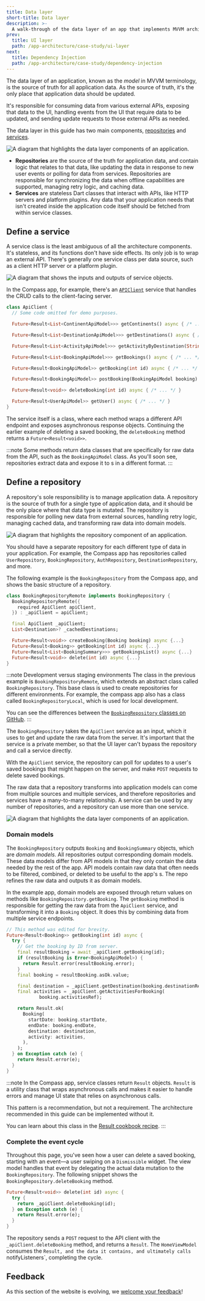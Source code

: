 ```yaml
---
title: Data layer
short-title: Data layer
description: >-
  A walk-through of the data layer of an app that implements MVVM architecture.
prev:
  title: UI layer
  path: /app-architecture/case-study/ui-layer
next:
  title: Dependency Injection
  path: /app-architecture/case-study/dependency-injection
---
```



The data layer of an application, known as the *model* in MVVM terminology,
is the source of truth for all application data.
As the source of truth,
it's the only place that application data should be updated.

It's responsible for consuming data from various external APIs,
exposing that data to the UI,
handling events from the UI that require data to be updated,
and sending update requests to those external APIs as needed.

The data layer in this guide has two main components,
[repositories][] and [services][].

![A diagram that highlights the data layer components of an application.](/assets/images/docs/app-architecture/guide/feature-architecture-simplified-Data-highlighted.png)

* **Repositories** are the source of the truth for application data, and contain
  logic that relates to that data, like updating the data in response to new
  user events or polling for data from services. Repositories are responsible
  for synchronizing the data when offline capabilities are supported, managing
  retry logic, and caching data.
* **Services** are stateless Dart classes that interact with APIs, like HTTP
  servers and platform plugins. Any data that your application needs that isn't
  created inside the application code itself should be fetched from within
  service classes.

## Define a service

A service class is the least ambiguous of all the architecture components.
It's stateless, and its functions don't have side effects.
Its only job is to wrap an external API.
There's generally one service class per data source,
such as a client HTTP server or a platform plugin.


![A diagram that shows the inputs and outputs of service objects.](/assets/images/docs/app-architecture/case-study/mvvm-case-study-services-architecture.png)

In the Compass app, for example, there's an [`APIClient`][] service that
handles the CRUD calls to the client-facing server.

```dart title=api_client.dart
class ApiClient {
  // Some code omitted for demo purposes.

  Future<Result<List<ContinentApiModel>>> getContinents() async { /* ... */ }

  Future<Result<List<DestinationApiModel>>> getDestinations() async { /* ... */ }

  Future<Result<List<ActivityApiModel>>> getActivityByDestination(String ref) async { /* ... */ }

  Future<Result<List<BookingApiModel>>> getBookings() async { /* ... */ }

  Future<Result<BookingApiModel>> getBooking(int id) async { /* ... */ }

  Future<Result<BookingApiModel>> postBooking(BookingApiModel booking) async { /* ... */ }

  Future<Result<void>> deleteBooking(int id) async { /* ... */ }

  Future<Result<UserApiModel>> getUser() async { /* ... */ }
}
```

The service itself is a class,
where each method wraps a different API endpoint and
exposes asynchronous response objects.
Continuing the earlier example of deleting a saved booking,
the `deleteBooking` method returns a `Future<Result<void>>`.

:::note
Some methods return data classes that are
specifically for raw data from the API,
such as the `BookingApiModel` class.
As you'll soon see, repositories extract data and
expose it to s in a different format.
:::


## Define a repository

A repository's sole responsibility is to manage application data.
A repository is the source of truth for a single type of application data,
and it should be the only place where that data type is mutated.
The repository is responsible for polling new data from external sources,
handling retry logic, managing cached data,
and transforming raw data into domain models.

![A diagram that highlights the repository component of an application.](/assets/images/docs/app-architecture/guide/feature-architecture-simplified-Repository-highlighted.png)

You should have a separate repository for
each different type of data in your application.
For example, the Compass app has repositories called `UserRepository`,
`BookingRepository`, `AuthRepository`, `DestinationRepository`, and more.

The following example is the `BookingRepository` from the Compass app,
and shows the basic structure of a repository.

```dart title=booking_repository_remote.dart
class BookingRepositoryRemote implements BookingRepository {
  BookingRepositoryRemote({
    required ApiClient apiClient,
  }) : _apiClient = apiClient;

  final ApiClient _apiClient;
  List<Destination>? _cachedDestinations;

  Future<Result<void>> createBooking(Booking booking) async {...}
  Future<Result<Booking>> getBooking(int id) async {...}
  Future<Result<List<BookingSummary>>> getBookingsList() async {...}
  Future<Result<void>> delete(int id) async {...}
}
```

:::note Development versus staging environments
The class in the previous example is `BookingRepositoryRemote`,
which extends an abstract class called `BookingRepository`.
This base class is used to create repositories for different environments.
For example, the compass app also has a class called `BookingRepositoryLocal`,
which is used for local development.

You can see the differences between the
[`BookingRepository` classes on GitHub][].
:::


The `BookingRepository` takes the `ApiClient` service as an input,
which it uses to get and update the raw data from the server.
It's important that the service is a private member,
so that the UI layer can't bypass the repository and call a service directly.

With the `ApiClient` service,
the repository can poll for updates to a user's saved bookings that
might happen on the server, and make `POST` requests to delete saved bookings.

The raw data that a repository transforms into application models can come from
multiple sources and multiple services,
and therefore repositories and services have a many-to-many relationship.
A service can be used by any number of repositories,
and a repository can use more than one service.

![A diagram that highlights the data layer components of an application.](/assets/images/docs/app-architecture/guide/feature-architecture-simplified-Data-highlighted.png)

### Domain models

The `BookingRepository` outputs `Booking` and `BookingSummary` objects,
which are *domain models*.
All repositories output corresponding domain models.
These data models differ from API models in that they only contain the data
needed by the rest of the app.
API models contain raw data that often needs to be filtered,
combined, or deleted to be useful to the app's s.
The repo refines the raw data and outputs it as domain models.

In the example app, domain models are exposed through
return values on methods like `BookingRepository.getBooking`.
The `getBooking` method is responsible for getting the raw data from
the `ApiClient` service, and transforming it into a `Booking` object.
It does this by combining data from multiple service endpoints.

```dart title=booking_repository_remote.dart highlightLines=14-21
// This method was edited for brevity.
Future<Result<Booking>> getBooking(int id) async {
  try {
    // Get the booking by ID from server.
    final resultBooking = await _apiClient.getBooking(id);
    if (resultBooking is Error<BookingApiModel>) {
      return Result.error(resultBooking.error);
    }
    final booking = resultBooking.asOk.value;

    final destination = _apiClient.getDestination(booking.destinationRef);
    final activities = _apiClient.getActivitiesForBooking(
            booking.activitiesRef);

    return Result.ok(
      Booking(
        startDate: booking.startDate,
        endDate: booking.endDate,
        destination: destination,
        activity: activities,
      ),
    );
  } on Exception catch (e) {
    return Result.error(e);
  }
}
```

:::note
In the Compass app, service classes return `Result` objects.
`Result` is a utility class that wraps asynchronous calls and
makes it easier to handle errors and manage UI state that relies
on asynchronous calls.

This pattern is a recommendation, but not a requirement.
The architecture recommended in this guide can be implemented without it.

You can learn about this class in the [Result cookbook recipe][].
:::

### Complete the event cycle

Throughout this page, you've seen how a user can delete a saved booking,
starting with an event—a user swiping on a `Dismissible` widget.
The view model handles that event by delegating
the actual data mutation to the `BookingRepository`.
The following snippet shows the `BookingRepository.deleteBooking` method.

```dart title=booking_repository_remote.dart
Future<Result<void>> delete(int id) async {
  try {
    return _apiClient.deleteBooking(id);
  } on Exception catch (e) {
    return Result.error(e);
  }
}
```

The repository sends a `POST` request to the API client with
the `_apiClient.deleteBooking` method,
and returns a `Result`. The `HomeViewModel` consumes the `Result,
and the data it contains, and ultimately calls `notifyListeners`,
completing the cycle.

[repositories]: /app-architecture/guide#repositories
[services]:  /app-architecture/guide#services
[`APIClient`]: https://github.com/flutter/samples/blob/main/compass_app/app/lib/data/services/api/api_client.dart
[`sealed`]: {{site.dart-site}}/language/class-modifiers#sealed
[`BookingRepository` classes on GitHub]: https://github.com/flutter/samples/tree/main/compass_app/app/lib/data/repositories/booking
[Result cookbook recipe]: /cookbook/architecture

[//]: # (todo ewindmill@ - update Result link after #11444 lands)

## Feedback

As this section of the website is evolving,
we [welcome your feedback][]!

[welcome your feedback]: https://google.qualtrics.com/jfe/form/SV_4T0XuR9Ts29acw6?page="case-study/data-layer"
